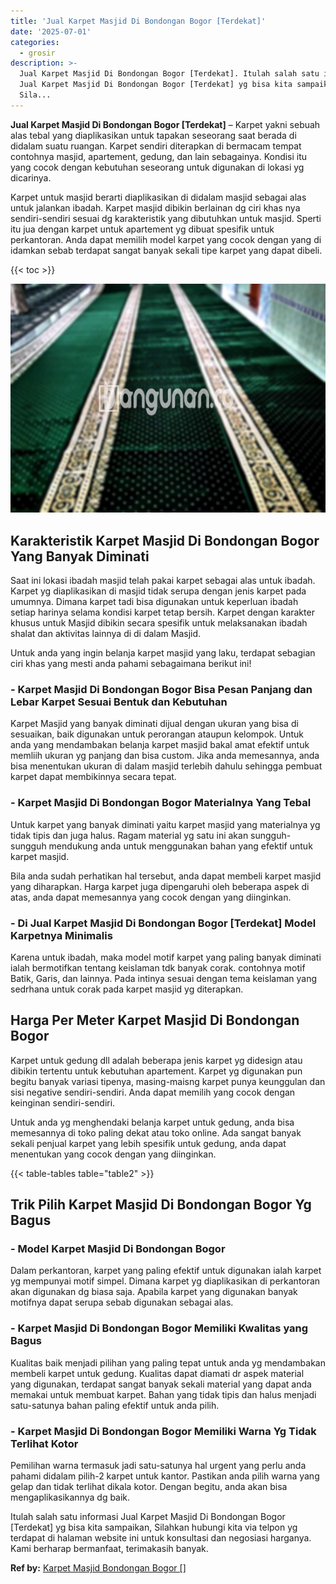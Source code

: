 ```yaml
---
title: 'Jual Karpet Masjid Di Bondongan Bogor [Terdekat]'
date: '2025-07-01'
categories:
  - grosir
description: >-
  Jual Karpet Masjid Di Bondongan Bogor [Terdekat]. Itulah salah satu informasi
  Jual Karpet Masjid Di Bondongan Bogor [Terdekat] yg bisa kita sampaikan,
  Sila...
---
```


**Jual Karpet Masjid Di Bondongan Bogor \[Terdekat\]** – Karpet yakni sebuah alas tebal yang diaplikasikan untuk tapakan seseorang saat berada di didalam suatu ruangan. Karpet sendiri diterapkan di bermacam tempat contohnya masjid, apartement, gedung, dan lain sebagainya. Kondisi itu yang cocok dengan kebutuhan seseorang untuk digunakan di lokasi yg dicarinya.

Karpet untuk masjid berarti diaplikasikan di didalam masjid sebagai alas untuk jalankan ibadah. Karpet masjid dibikin berlainan dg ciri khas nya sendiri-sendiri sesuai dg karakteristik yang dibutuhkan untuk masjid. Sperti itu jua dengan karpet untuk apartement yg dibuat spesifik untuk perkantoran. Anda dapat memilih model karpet yang cocok dengan yang di idamkan sebab terdapat sangat banyak sekali tipe karpet yang dapat dibeli.

{{< toc >}}

![Jual Karpet Masjid Di Bondongan Bogor [Terdekat]](/images/grosir-karpet-murah-54.png)

## Karakteristik Karpet Masjid Di Bondongan Bogor Yang Banyak Diminati

Saat ini lokasi ibadah masjid telah pakai karpet sebagai alas untuk ibadah. Karpet yg diaplikasikan di masjid tidak serupa dengan jenis karpet pada umumnya. Dimana karpet tadi bisa digunakan untuk keperluan ibadah setiap harinya selama kondisi karpet tetap bersih. Karpet dengan karakter khusus untuk Masjid dibikin secara spesifik untuk melaksanakan ibadah shalat dan aktivitas lainnya di di dalam Masjid.

Untuk anda yang ingin belanja karpet masjid yang laku, terdapat sebagian ciri khas yang mesti anda pahami sebagaimana berikut ini!

### \- Karpet Masjid Di Bondongan Bogor Bisa Pesan Panjang dan Lebar Karpet Sesuai Bentuk dan Kebutuhan

Karpet Masjid yang banyak diminati dijual dengan ukuran yang bisa di sesuaikan, baik digunakan untuk perorangan ataupun kelompok. Untuk anda yang mendambakan belanja karpet masjid bakal amat efektif untuk memliih ukuran yg panjang dan bisa custom. Jika anda memesannya, anda bisa menentukan ukuran di dalam masjid terlebih dahulu sehingga pembuat karpet dapat membikinnya secara tepat.

### \- Karpet Masjid Di Bondongan Bogor Materialnya Yang Tebal

Untuk karpet yang banyak diminati yaitu karpet masjid yang materialnya yg tidak tipis dan juga halus. Ragam material yg satu ini akan sungguh-sungguh mendukung anda untuk menggunakan bahan yang efektif untuk karpet masjid.

Bila anda sudah perhatikan hal tersebut, anda dapat membeli karpet masjid yang diharapkan. Harga karpet juga dipengaruhi oleh beberapa aspek di atas, anda dapat memesannya yang cocok dengan yang diinginkan.

### \- Di Jual Karpet Masjid Di Bondongan Bogor \[Terdekat\] Model Karpetnya Minimalis

Karena untuk ibadah, maka model motif karpet yang paling banyak diminati ialah bermotifkan tentang keislaman tdk banyak corak. contohnya motif Batik, Garis, dan lainnya. Pada intinya sesuai dengan tema keislaman yang sedrhana untuk corak pada karpet masjid yg diterapkan.

## Harga Per Meter Karpet Masjid Di Bondongan Bogor

Karpet untuk gedung dll adalah beberapa jenis karpet yg didesign atau dibikin tertentu untuk kebutuhan apartement. Karpet yg digunakan pun begitu banyak variasi tipenya, masing-maisng karpet punya keunggulan dan sisi negative sendiri-sendiri. Anda dapat memilih yang cocok dengan keinginan sendiri-sendiri.

Untuk anda yg menghendaki belanja karpet untuk gedung, anda bisa memesannya di toko paling dekat atau toko online. Ada sangat banyak sekali penjual karpet yang lebih spesifik untuk gedung, anda dapat menentukan yang cocok dengan yang diinginkan.

{{< table-tables table="table2" >}}

## Trik Pilih Karpet Masjid Di Bondongan Bogor Yg Bagus

### \- Model Karpet Masjid Di Bondongan Bogor

Dalam perkantoran, karpet yang paling efektif untuk digunakan ialah karpet yg mempunyai motif simpel. Dimana karpet yg diaplikasikan di perkantoran akan digunakan dg biasa saja. Apabila karpet yang digunakan banyak motifnya dapat serupa sebab digunakan sebagai alas.

### \- Karpet Masjid Di Bondongan Bogor Memiliki Kwalitas yang Bagus

Kualitas baik menjadi pilihan yang paling tepat untuk anda yg mendambakan membeli karpet untuk gedung. Kualitas dapat diamati dr aspek material yang digunakan, terdapat sangat banyak sekali material yang dapat anda memakai untuk membuat karpet. Bahan yang tidak tipis dan halus menjadi satu-satunya bahan paling efektif untuk anda pilih.

### \- Karpet Masjid Di Bondongan Bogor Memiliki Warna Yg Tidak Terlihat Kotor

Pemilihan warna termasuk jadi satu-satunya hal urgent yang perlu anda pahami didalam pilih-2 karpet untuk kantor. Pastikan anda pilih warna yang gelap dan tidak terlihat dikala kotor. Dengan begitu, anda akan bisa mengaplikasikannya dg baik.

Itulah salah satu informasi Jual Karpet Masjid Di Bondongan Bogor \[Terdekat\] yg bisa kita sampaikan, Silahkan hubungi kita via telpon yg terdapat di halaman website ini untuk konsultasi dan negosiasi harganya. Kami berharap bermanfaat, terimakasih banyak.

**Ref by:**  [Karpet Masjid Bondongan Bogor []](https://id.wikipedia.org/wiki/Karpet)
